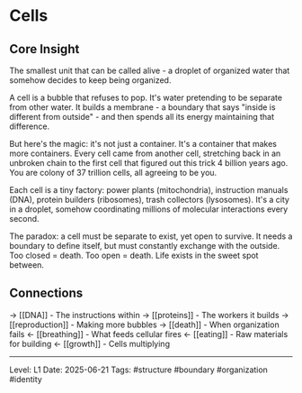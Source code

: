 # Cells

## Core Insight
The smallest unit that can be called alive - a droplet of organized water that somehow decides to keep being organized.

A cell is a bubble that refuses to pop. It's water pretending to be separate from other water. It builds a membrane - a boundary that says "inside is different from outside" - and then spends all its energy maintaining that difference.

But here's the magic: it's not just a container. It's a container that makes more containers. Every cell came from another cell, stretching back in an unbroken chain to the first cell that figured out this trick 4 billion years ago. You are colony of 37 trillion cells, all agreeing to be you.

Each cell is a tiny factory: power plants (mitochondria), instruction manuals (DNA), protein builders (ribosomes), trash collectors (lysosomes). It's a city in a droplet, somehow coordinating millions of molecular interactions every second.

The paradox: a cell must be separate to exist, yet open to survive. It needs a boundary to define itself, but must constantly exchange with the outside. Too closed = death. Too open = death. Life exists in the sweet spot between.

## Connections
→ [[DNA]] - The instructions within
→ [[proteins]] - The workers it builds
→ [[reproduction]] - Making more bubbles
→ [[death]] - When organization fails
← [[breathing]] - What feeds cellular fires
← [[eating]] - Raw materials for building
← [[growth]] - Cells multiplying

---
Level: L1
Date: 2025-06-21
Tags: #structure #boundary #organization #identity